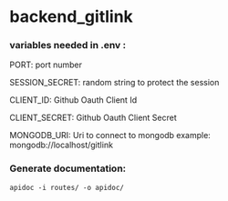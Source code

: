 # backend_gitlink


### variables needed in .env :
PORT: port number

SESSION_SECRET: random string to protect the session

CLIENT_ID: Github Oauth Client Id

CLIENT_SECRET: Github Oauth Client Secret

MONGODB_URI: Uri to connect to mongodb
example: mongodb://localhost/gitlink

### Generate documentation:
```apidoc -i routes/ -o apidoc/```
